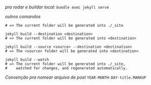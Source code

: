 *pra rodar e buildar local:*
`bundle exec jekyll serve`

*outros comandos*
```jekyll build
# => The current folder will be generated into ./_site

jekyll build --destination <destination>
# => The current folder will be generated into <destination>

jekyll build --source <source> --destination <destination>
# => The <source> folder will be generated into <destination>

jekyll build --watch
# => The current folder will be generated into ./_site,
#    watched for changes, and regenerated automatically.
```

*Convenção pra nomear arquivo de post*
`YEAR-MONTH-DAY-title.MARKUP`